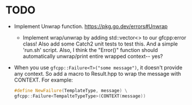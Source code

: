 # TODO

- Implement Unwrap function. https://pkg.go.dev/errors#Unwrap
  - Implement wrap/unwrap by adding std::vector<> to our gfcpp:error class! Also add some Catch2 unit tests to test this. And a simple 'run.sh' script.
    Also, I think the "Error()" function should automatically unwrap/print entire wrapped context-- yes?

- When you use `gfcpp::Failure<T>("some message")`, it doesn't provide any context.
  So add a macro to Result.hpp to wrap the message with CONTEXT. For example:

  ```cpp
  #define NewFailure(TemplateType, message) \
  gfcpp::Failure<TempalteTypeType>(CONTEXT(message))
  ```
